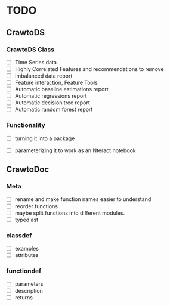 # TODO
## CrawtoDS
### CrawtoDS Class
- [ ] Time Series data
- [ ] Highly Correlated Features and recommendations to remove
- [ ] imbalanced data report
- [ ] Feature interaction, Feature Tools
- [ ] Automatic baseline estimations report
- [ ] Automatic regressions report
- [ ] Automatic decision tree report
- [ ] Automatic random forest report
### Functionality
- [ ] turning it into a package
- [ ] parameterizing it to work as an Nteract notebook


## CrawtoDoc
### Meta
 - [ ] rename and make function names easier to understand
 - [ ] reorder functions
 - [ ] maybe split functions into different modules. 
 - [ ] typed ast
### classdef
 - [ ] examples
 - [ ] attributes
### functiondef
- [ ] parameters
- [ ] description
- [ ] returns
